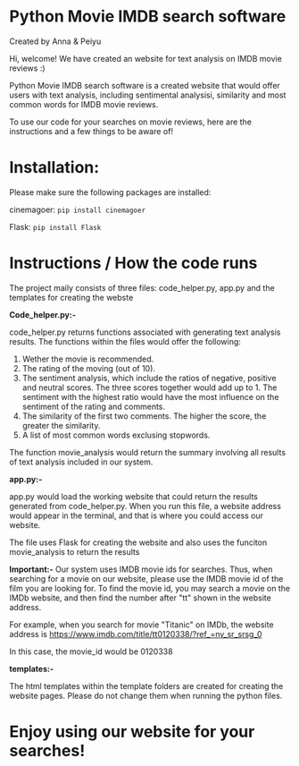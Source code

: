# Python Movie IMDB search software
Created by Anna & Peiyu

Hi, welcome! We have created an website for text analysis on IMDB movie reviews :)

Python Movie IMDB search software is a created website that would offer users with text analysis, including sentimental analysisi, similarity and most common words for IMDB movie reviews.

To use our code for your searches on movie reviews, here are the instructions and a few things to be aware of!

# Installation:

Please make sure the following packages are installed:

cinemagoer:
```pip install cinemagoer```

Flask:
```pip install Flask```

# Instructions / How the code runs

The project maily consists of three files: code_helper.py, app.py and the templates for creating the webste

**Code_helper.py:-**

code_helper.py returns functions associated with generating text analysis results. The functions within the files would offer the following:
1. Wether the movie is recommended.
2. The rating of the moving (out of 10).
3. The sentiment analysis, which include the ratios of negative, positive and neutral scores. The three scores together would add up to 1. The sentiment with the highest ratio would have the most influence on the sentiment of the rating and comments.
4. The similarity of the first two comments. The higher the score, the greater the similarity.
5. A list of most common words exclusing stopwords.

The function movie_analysis would return the summary involving all results of text analysis included in our system.

**app.py:-**

app.py would load the working website that could return the results generated from code_helper.py. When you run this file, a website address would appear in the terminal, and that is where you could access our website.

The file uses Flask for creating the website and also uses the funciton movie_analysis to return the results

**Important:-** Our system uses IMDB movie ids for searches. Thus, when searching for a movie on our website, please use the IMDB movie id of the film you are looking for. To find the movie id, you may search a movie on the IMDb website, and then find the number after "tt" shown in the website address. 

For example, when you search for movie "Titanic" on IMDb, the website address is https://www.imdb.com/title/tt0120338/?ref_=nv_sr_srsg_0 

In this case, the movie_id would be 0120338

**templates:-**

The html templates within the template folders are created for creating the website pages. Please do not change them when running the python files.

# Enjoy using our website for your searches!
